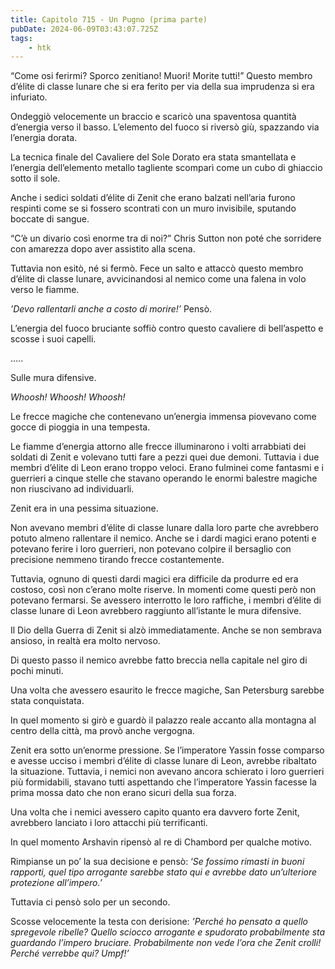 ```yaml
---
title: Capitolo 715 - Un Pugno (prima parte)
pubDate: 2024-06-09T03:43:07.725Z
tags:
    - htk
---
```


“Come osi ferirmi? Sporco zenitiano! Muori! Morite tutti!” Questo membro d’élite di classe lunare che si era ferito per via della sua imprudenza si era infuriato.

Ondeggiò velocemente un braccio e scaricò una spaventosa quantità d’energia verso il basso. L’elemento del fuoco si riversò giù, spazzando via l’energia dorata.

La tecnica finale del Cavaliere del Sole Dorato era stata smantellata e l’energia dell’elemento metallo tagliente scomparì come un cubo di ghiaccio sotto il sole.

Anche i sedici soldati d’élite di Zenit che erano balzati nell’aria furono respinti come se si fossero scontrati con un muro invisibile, sputando boccate di sangue.

“C’è un divario così enorme tra di noi?” Chris Sutton non poté che sorridere con amarezza dopo aver assistito alla scena.

Tuttavia non esitò, né si fermò. Fece un salto e attaccò questo membro d’élite di classe lunare, avvicinandosi al nemico come una falena in volo verso le fiamme.

<em>’Devo rallentarli anche a costo di morire!’</em> Pensò.

L’energia del fuoco bruciante soffiò contro questo cavaliere di bell’aspetto e scosse i suoi capelli.

…..

Sulle mura difensive.

<em>Whoosh! Whoosh! Whoosh!</em>

Le frecce magiche che contenevano un’energia immensa piovevano come gocce di pioggia in una tempesta.

Le fiamme d’energia attorno alle frecce illuminarono i volti arrabbiati dei soldati di Zenit e volevano tutti fare a pezzi quei due demoni. Tuttavia i due membri d’élite di Leon erano troppo veloci. Erano fulminei come fantasmi e i guerrieri a cinque stelle che stavano operando le enormi balestre magiche non riuscivano ad individuarli.

Zenit era in una pessima situazione.

Non avevano membri d’élite di classe lunare dalla loro parte che avrebbero potuto almeno rallentare il nemico. Anche se i dardi magici erano potenti e potevano ferire i loro guerrieri, non potevano colpire il bersaglio con precisione nemmeno tirando frecce costantemente.

Tuttavia, ognuno di questi dardi magici era difficile da produrre ed era costoso, così non c’erano molte riserve. In momenti come questi però non potevano fermarsi. Se avessero interrotto le loro raffiche, i membri d’élite di classe lunare di Leon avrebbero raggiunto all’istante le mura difensive.

Il Dio della Guerra di Zenit si alzò immediatamente. Anche se non sembrava ansioso, in realtà era molto nervoso.

Di questo passo il nemico avrebbe fatto breccia nella capitale nel giro di pochi minuti.

Una volta che avessero esaurito le frecce magiche, San Petersburg sarebbe stata conquistata.

In quel momento si girò e guardò il palazzo reale accanto alla montagna al centro della città, ma provò anche vergogna.

Zenit era sotto un’enorme pressione. Se l’imperatore Yassin fosse comparso e avesse ucciso i membri d’élite di classe lunare di Leon, avrebbe ribaltato la situazione. Tuttavia, i nemici non avevano ancora schierato i loro guerrieri più formidabili, stavano tutti aspettando che l’imperatore Yassin facesse la prima mossa dato che non erano sicuri della sua forza.

Una volta che i nemici avessero capito quanto era davvero forte Zenit, avrebbero lanciato i loro attacchi più terrificanti.

In quel momento Arshavin ripensò al re di Chambord per qualche motivo.

Rimpianse un po’ la sua decisione e pensò: ‘<em>Se fossimo rimasti in buoni rapporti, quel tipo arrogante sarebbe stato qui e avrebbe dato un’ulteriore protezione all’impero.’</em>

Tuttavia ci pensò solo per un secondo.

Scosse velocemente la testa con derisione: <em>’Perché ho pensato a quello spregevole ribelle? Quello sciocco arrogante e spudorato probabilmente sta guardando l’impero bruciare. Probabilmente non vede l’ora che Zenit crolli! Perché verrebbe qui? Umpf!’</em>



